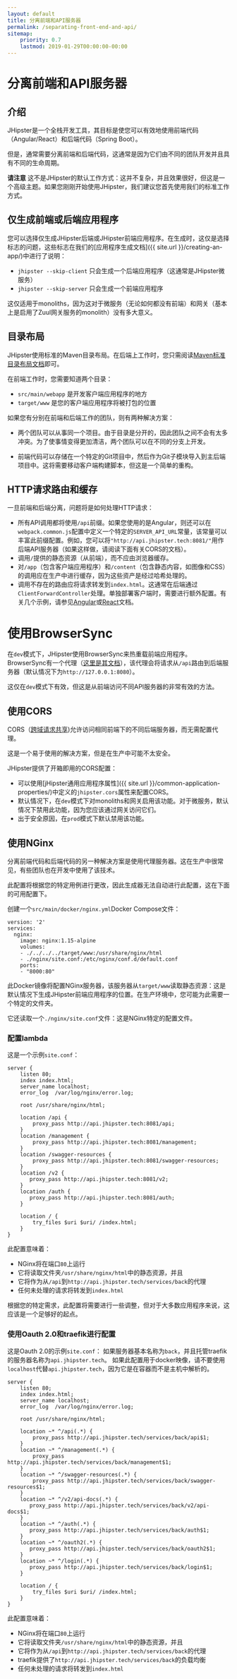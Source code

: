 ```yaml
---
layout: default
title: 分离前端和API服务器
permalink: /separating-front-end-and-api/
sitemap:
    priority: 0.7
    lastmod: 2019-01-29T00:00:00-00:00
---
```


# <i class="fa fa-unlink"></i> 分离前端和API服务器

## 介绍

JHipster是一个全栈开发工具，其目标是使您可以有效地使用前端代码（Angular/React）和后端代码（Spring Boot）。

但是，通常需要分离前端和后端代码，这通常是因为它们由不同的团队开发并且具有不同的生命周期。

**请注意** 这不是JHipster的默认工作方式：这并不复杂，并且效果很好，但这是一个高级主题。如果您刚刚开始使用JHipster，我们建议您首先使用我们的标准工作方式。

## 仅生成前端或后端应用程序

您可以选择仅生成JHipster后端或JHipster前端应用程序。在生成时，这仅是选择标志的问题，这些标志在我们的[应用程序生成文档]({{ site.url }}/creating-an-app/)中进行了说明：

- `jhipster --skip-client` 只会生成一个后端应用程序（这通常是JHipster微服务）
- `jhipster --skip-server` 只会生成一个前端应用程序

这仅适用于monoliths，因为这对于微服务（无论如何都没有前端）和网关（基本上是启用了Zuul网关服务的monolith）没有多大意义。

## 目录布局

JHipster使用标准的Maven目录布局。在后端上工作时，您只需阅读[Maven标准目录布局文档](https://maven.apache.org/guides/introduction/introduction-to-the-standard-directory-layout.html)即可。

在前端工作时，您需要知道两个目录：

- `src/main/webapp` 是开发客户端应用程序的地方
- `target/www` 是您的客户端应用程序将被打包的位置

如果您有分别在前端和后端工作的团队，则有两种解决方案：

- 两个团队可以从事同一个项目。由于目录是分开的，因此团队之间不会有太多冲突。为了使事情变得更加清洁，两个团队可以在不同的分支上开发。

- 前端代码可以存储在一个特定的Git项目中，然后作为Git子模块导入到主后端项目中。这将需要移动客户端构建脚本，但这是一个简单的重构。

## HTTP请求路由和缓存

一旦前端和后端分离，问题将是如何处理HTTP请求：

- 所有API调用都将使用`/api`前缀。如果您使用的是Angular，则还可以在`webpack.common.js`配置中定义一个特定的`SERVER_API_URL`常量，该常量可以丰富此前缀配置。例如，您可以将`"http://api.jhipster.tech:8081/"`用作后端API服务器（如果这样做，请阅读下面有关CORS的文档）。
- 调用`/`提供的静态资源（从前端），而不应由浏览器缓存。
- 对`/app`（包含客户端应用程序）和`/content`（包含静态内容，如图像和CSS）的调用应在生产中进行缓存，因为这些资产是经过哈希处理的。
- 调用不存在的路由应将请求转发到`index.html`。这通常在后端通过`ClientForwardController`处理。单独部署客户端时，需要进行额外配置。有关几个示例，请参见[Angular](https://angular.io/guide/deployment#server-configuration)或[React](https://facebook.github.io/create-react-app/docs/deployment)文档。

# 使用BrowserSync

在`dev`模式下，JHipster使用BrowserSync来热重载前端应用程序。BrowserSync有一个代理（[这里是其文档](https://www.browsersync.io/docs/options#option-proxy)），该代理会将请求从`/api`路由到后端服务器（默认情况下为`http://127.0.0.1:8080`）。

这仅在`dev`模式下有效，但这是从前端访问不同API服务器的非常有效的方法。

## 使用CORS

CORS（[跨域请求共享](https://wikipedia.org/wiki/Cross-origin_resource_sharing))允许访问相同前端下的不同后端服务器，而无需配置代理。

这是一个易于使用的解决方案，但是在生产中可能不太安全。

JHipster提供了开箱即用的CORS配置：

- 可以使用[jHipster通用应用程序属性]({{ site.url }}/common-application-properties/)中定义的`jhipster.cors`属性来配置CORS。
- 默认情况下，在`dev`模式下对monoliths和网关启用该功能。对于微服务，默认情况下禁用此功能，因为您应该通过网关访问它们。
- 出于安全原因，在`prod`模式下默认禁用该功能。

## 使用NGinx

分离前端代码和后端代码的另一种解决方案是使用代理服务器。这在生产中很常见，有些团队也在开发中使用了该技术。

此配置将根据您的特定用例进行更改，因此生成器无法自动进行此配置，这在下面的可用配置下。

创建一个`src/main/docker/nginx.yml`Docker Compose文件：

    version: '2'
    services:
      nginx:
        image: nginx:1.15-alpine
        volumes:
        - ./../../../target/www:/usr/share/nginx/html
        - ./nginx/site.conf:/etc/nginx/conf.d/default.conf
        ports:
        - "8000:80"

此Docker镜像将配置NGinx服务器，该服务器从`target/www`读取静态资源：这是默认情况下生成JHipster前端应用程序的位置。在生产环境中，您可能为此需要一个特定的文件夹。

它还读取一个`./nginx/site.conf`文件：这是NGinx特定的配置文件。

### 配置lambda
这是一个示例`site.conf`：

    server {
        listen 80;
        index index.html;
        server_name localhost;
        error_log  /var/log/nginx/error.log;

        root /usr/share/nginx/html;

        location /api {
            proxy_pass http://api.jhipster.tech:8081/api;
        }
        location /management {
            proxy_pass http://api.jhipster.tech:8081/management;
        }
        location /swagger-resources {
            proxy_pass http://api.jhipster.tech:8081/swagger-resources;
        }        
        location /v2 {
           proxy_pass http://api.jhipster.tech:8081/v2;
        }
        location /auth {
           proxy_pass http://api.jhipster.tech:8081/auth;
        }
 
        location / {
            try_files $uri $uri/ /index.html;
        }
    }

此配置意味着：

- NGinx将在端口`80`上运行
- 它将读取文件夹`/usr/share/nginx/html`中的静态资源，并且
- 它将作为从`/api`到`http://api.jhipster.tech/services/back`的代理
- 任何未处理的请求将转发到`index.html`

根据您的特定需求，此配置将需要进行一些调整，但对于大多数应用程序来说，这应该是一个足够好的起点。

### 使用Oauth 2.0和traefik进行配置

这是Oauth 2.0的示例`site.conf`：
如果服务器基本名称为`back`，并且托管traefik的服务器名称为`api.jhipster.tech`。
如果此配置用于docker映像，请不要使用`localhost`代替`api.jhipster.tech`，因为它是在容器而不是主机中解析的。

    server {
        listen 80;
        index index.html;
        server_name localhost;
        error_log  /var/log/nginx/error.log;

        root /usr/share/nginx/html;

        location ~* ^/api(.*) {
            proxy_pass http://api.jhipster.tech/services/back/api$1;
        }
        location ~* ^/management(.*) {
            proxy_pass http://api.jhipster.tech/services/back/management$1;
        }
        location ~* ^/swagger-resources(.*) {
            proxy_pass http://api.jhipster.tech/services/back/swagger-resources$1;
        }        
        location ~* ^/v2/api-docs(.*) {
           proxy_pass http://api.jhipster.tech/services/back/v2/api-docs$1;
        }
        location ~* ^/auth(.*) {
           proxy_pass http://api.jhipster.tech/services/back/auth$1;
        }
        location ~* ^/oauth2(.*) {
           proxy_pass http://api.jhipster.tech/services/back/oauth2$1;
        }
        location ~* ^/login(.*) {
           proxy_pass http://api.jhipster.tech/services/back/login$1;
        }
 
        location / {
            try_files $uri $uri/ /index.html;
        }
    }

此配置意味着：

- NGinx将在端口`80`上运行
- 它将读取文件夹`/usr/share/nginx/html`中的静态资源，并且
- 它将作为从`/api`到`http://api.jhipster.tech/services/back`的代理
- traefik提供了`http://api.jhipster.tech/services/back`的负载均衡
- 任何未处理的请求将转发到`index.html`
